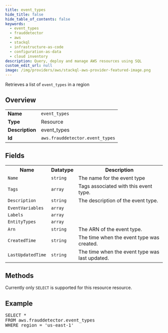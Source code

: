 ```yaml
---
title: event_types
hide_title: false
hide_table_of_contents: false
keywords:
  - event_types
  - frauddetector
  - aws
  - stackql
  - infrastructure-as-code
  - configuration-as-data
  - cloud inventory
description: Query, deploy and manage AWS resources using SQL
custom_edit_url: null
image: /img/providers/aws/stackql-aws-provider-featured-image.png
---
```

Retrieves a list of <code>event_types</code> in a region

## Overview
<table><tbody>
<tr><td><b>Name</b></td><td><code>event_types</code></td></tr>
<tr><td><b>Type</b></td><td>Resource</td></tr>
<tr><td><b>Description</b></td><td>event_types</td></tr>
<tr><td><b>Id</b></td><td><code>aws.frauddetector.event_types</code></td></tr>
</tbody></table>

## Fields
<table><tbody>
<tr><th>Name</th><th>Datatype</th><th>Description</th></tr>
<tr><td><code>Name</code></td><td><code>string</code></td><td>The name for the event type</td></tr>
<tr><td><code>Tags</code></td><td><code>array</code></td><td>Tags associated with this event type.</td></tr>
<tr><td><code>Description</code></td><td><code>string</code></td><td>The description of the event type.</td></tr>
<tr><td><code>EventVariables</code></td><td><code>array</code></td><td></td></tr>
<tr><td><code>Labels</code></td><td><code>array</code></td><td></td></tr>
<tr><td><code>EntityTypes</code></td><td><code>array</code></td><td></td></tr>
<tr><td><code>Arn</code></td><td><code>string</code></td><td>The ARN of the event type.</td></tr>
<tr><td><code>CreatedTime</code></td><td><code>string</code></td><td>The time when the event type was created.</td></tr>
<tr><td><code>LastUpdatedTime</code></td><td><code>string</code></td><td>The time when the event type was last updated.</td></tr>

</tbody></table>

## Methods
Currently only <code>SELECT</code> is supported for this resource resource.

## Example
<pre>
SELECT *<br/>FROM aws.frauddetector.event_types<br/>WHERE region = 'us-east-1'
</pre>
